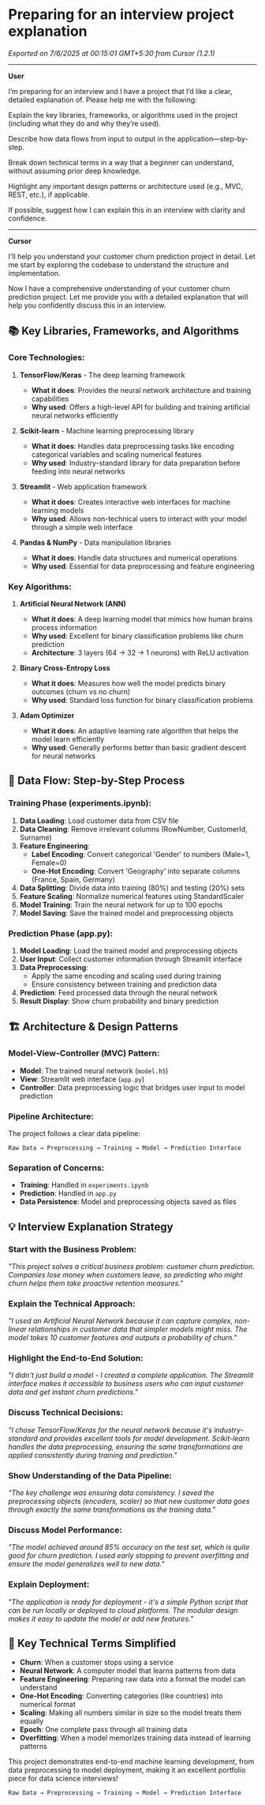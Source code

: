 # Preparing for an interview project explanation
_Exported on 7/6/2025 at 00:15:01 GMT+5:30 from Cursor (1.2.1)_

---

**User**

I’m preparing for an interview and I have a project that I’d like a clear, detailed explanation of. Please help me with the following:

Explain the key libraries, frameworks, or algorithms used in the project (including what they do and why they’re used).

Describe how data flows from input to output in the application—step-by-step.

Break down technical terms in a way that a beginner can understand, without assuming prior deep knowledge.

Highlight any important design patterns or architecture used (e.g., MVC, REST, etc.), if applicable.

If possible, suggest how I can explain this in an interview with clarity and confidence.

---

**Cursor**

I'll help you understand your customer churn prediction project in detail. Let me start by exploring the codebase to understand the structure and implementation.


Now I have a comprehensive understanding of your customer churn prediction project. Let me provide you with a detailed explanation that will help you confidently discuss this in an interview.

## 📚 **Key Libraries, Frameworks, and Algorithms**

### **Core Technologies:**

1. **TensorFlow/Keras** - The deep learning framework
   - **What it does**: Provides the neural network architecture and training capabilities
   - **Why used**: Offers a high-level API for building and training artificial neural networks efficiently

2. **Scikit-learn** - Machine learning preprocessing library
   - **What it does**: Handles data preprocessing tasks like encoding categorical variables and scaling numerical features
   - **Why used**: Industry-standard library for data preparation before feeding into neural networks

3. **Streamlit** - Web application framework
   - **What it does**: Creates interactive web interfaces for machine learning models
   - **Why used**: Allows non-technical users to interact with your model through a simple web interface

4. **Pandas & NumPy** - Data manipulation libraries
   - **What it does**: Handle data structures and numerical operations
   - **Why used**: Essential for data preprocessing and feature engineering

### **Key Algorithms:**

1. **Artificial Neural Network (ANN)**
   - **What it does**: A deep learning model that mimics how human brains process information
   - **Why used**: Excellent for binary classification problems like churn prediction
   - **Architecture**: 3 layers (64 → 32 → 1 neurons) with ReLU activation

2. **Binary Cross-Entropy Loss**
   - **What it does**: Measures how well the model predicts binary outcomes (churn vs no churn)
   - **Why used**: Standard loss function for binary classification problems

3. **Adam Optimizer**
   - **What it does**: An adaptive learning rate algorithm that helps the model learn efficiently
   - **Why used**: Generally performs better than basic gradient descent for neural networks

## 🔄 **Data Flow: Step-by-Step Process**

### **Training Phase (experiments.ipynb):**

1. **Data Loading**: Load customer data from CSV file
2. **Data Cleaning**: Remove irrelevant columns (RowNumber, CustomerId, Surname)
3. **Feature Engineering**:
   - **Label Encoding**: Convert categorical 'Gender' to numbers (Male=1, Female=0)
   - **One-Hot Encoding**: Convert 'Geography' into separate columns (France, Spain, Germany)
4. **Data Splitting**: Divide data into training (80%) and testing (20%) sets
5. **Feature Scaling**: Normalize numerical features using StandardScaler
6. **Model Training**: Train the neural network for up to 100 epochs
7. **Model Saving**: Save the trained model and preprocessing objects

### **Prediction Phase (app.py):**

1. **Model Loading**: Load the trained model and preprocessing objects
2. **User Input**: Collect customer information through Streamlit interface
3. **Data Preprocessing**:
   - Apply the same encoding and scaling used during training
   - Ensure consistency between training and prediction data
4. **Prediction**: Feed processed data through the neural network
5. **Result Display**: Show churn probability and binary prediction

## 🏗️ **Architecture & Design Patterns**

### **Model-View-Controller (MVC) Pattern:**
- **Model**: The trained neural network (`model.h5`)
- **View**: Streamlit web interface (`app.py`)
- **Controller**: Data preprocessing logic that bridges user input to model prediction

### **Pipeline Architecture:**
The project follows a clear data pipeline:
```
Raw Data → Preprocessing → Training → Model → Prediction Interface
```

### **Separation of Concerns:**
- **Training**: Handled in `experiments.ipynb`
- **Prediction**: Handled in `app.py`
- **Data Persistence**: Model and preprocessing objects saved as files

## 💡 **Interview Explanation Strategy**

### **Start with the Business Problem:**
*"This project solves a critical business problem: customer churn prediction. Companies lose money when customers leave, so predicting who might churn helps them take proactive retention measures."*

### **Explain the Technical Approach:**
*"I used an Artificial Neural Network because it can capture complex, non-linear relationships in customer data that simpler models might miss. The model takes 10 customer features and outputs a probability of churn."*

### **Highlight the End-to-End Solution:**
*"I didn't just build a model - I created a complete application. The Streamlit interface makes it accessible to business users who can input customer data and get instant churn predictions."*

### **Discuss Technical Decisions:**
*"I chose TensorFlow/Keras for the neural network because it's industry-standard and provides excellent tools for model development. Scikit-learn handles the data preprocessing, ensuring the same transformations are applied consistently during training and prediction."*

### **Show Understanding of the Data Pipeline:**
*"The key challenge was ensuring data consistency. I saved the preprocessing objects (encoders, scaler) so that new customer data goes through exactly the same transformations as the training data."*

### **Discuss Model Performance:**
*"The model achieved around 85% accuracy on the test set, which is quite good for churn prediction. I used early stopping to prevent overfitting and ensure the model generalizes well to new data."*

### **Explain Deployment:**
*"The application is ready for deployment - it's a simple Python script that can be run locally or deployed to cloud platforms. The modular design makes it easy to update the model or add new features."*

## 🎯 **Key Technical Terms Simplified**

- **Churn**: When a customer stops using a service
- **Neural Network**: A computer model that learns patterns from data
- **Feature Engineering**: Preparing raw data into a format the model can understand
- **One-Hot Encoding**: Converting categories (like countries) into numerical format
- **Scaling**: Making all numbers similar in size so the model treats them equally
- **Epoch**: One complete pass through all training data
- **Overfitting**: When a model memorizes training data instead of learning patterns

This project demonstrates end-to-end machine learning development, from data preprocessing to model deployment, making it an excellent portfolio piece for data science interviews!

```plaintext
Raw Data → Preprocessing → Training → Model → Prediction Interface
```

